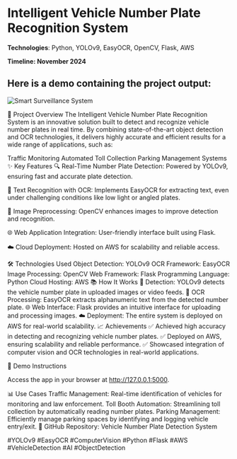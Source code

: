 # **Intelligent Vehicle Number Plate Recognition System**

**Technologies**: Python, YOLOv9, EasyOCR, OpenCV, Flask, AWS

**Timeline: November 2024**

## **Here is a demo containing the project output:**
![Smart Surveillance System](https://github.com/Supun-Dissanayaka/Intelligent-Vehicle-Number-Plate-Recognition-System/blob/main/output_.gif?raw=true)


🚗 Project Overview
The Intelligent Vehicle Number Plate Recognition System is an innovative solution built to detect and recognize vehicle number plates in real time. By combining state-of-the-art object detection and OCR technologies, it delivers highly accurate and efficient results for a wide range of applications, such as:

Traffic Monitoring
Automated Toll Collection
Parking Management Systems
✨ Key Features
🔍 Real-Time Number Plate Detection:
Powered by YOLOv9, ensuring fast and accurate plate detection.

📝 Text Recognition with OCR:
Implements EasyOCR for extracting text, even under challenging conditions like low light or angled plates.

📸 Image Preprocessing:
OpenCV enhances images to improve detection and recognition.

🌐 Web Application Integration:
User-friendly interface built using Flask.

☁️ Cloud Deployment:
Hosted on AWS for scalability and reliable access.

🛠️ Technologies Used
Object Detection: YOLOv9
OCR Framework: EasyOCR
Image Processing: OpenCV
Web Framework: Flask
Programming Language: Python
Cloud Hosting: AWS
📚 How It Works
🔎 Detection: YOLOv9 detects the vehicle number plate in uploaded images or video feeds.
📝 OCR Processing: EasyOCR extracts alphanumeric text from the detected number plate.
🌐 Web Interface: Flask provides an intuitive interface for uploading and processing images.
☁️ Deployment: The entire system is deployed on AWS for real-world scalability.
📈 Achievements
✅ Achieved high accuracy in detecting and recognizing vehicle number plates.
✅ Deployed on AWS, ensuring scalability and reliable performance.
✅ Showcased integration of computer vision and OCR technologies in real-world applications.

🚀 Demo Instructions

Access the app in your browser at http://127.0.0.1:5000.

📊 Use Cases
Traffic Management: Real-time identification of vehicles for monitoring and law enforcement.
Toll Booth Automation: Streamlining toll collection by automatically reading number plates.
Parking Management: Efficiently manage parking spaces by identifying and logging vehicle entry/exit.
🔗 GitHub Repository: Vehicle Number Plate Detection System

#YOLOv9 #EasyOCR #ComputerVision #Python #Flask #AWS #VehicleDetection #AI #ObjectDetection
